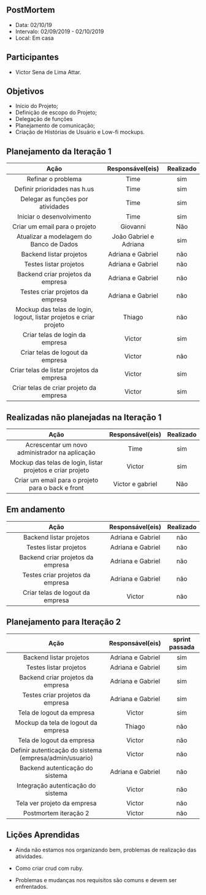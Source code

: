 ## PostMortem

- Data: 02/10/19
- Intervalo: 02/09/2019 - 02/10/2019
- Local: Em casa

## Participantes

- Victor Sena de Lima Attar.

## Objetivos

- Início do Projeto;
- Definição de escopo do Projeto;
- Delegação de funções
- Planejamento de comunicação;
- Criação de Histórias de Usuário e Low-fi mockups.

## Planejamento da Iteração 1

|                                Ação                                |    Responsável(eis)    | Realizado |
| :----------------------------------------------------------------: | :--------------------: | :-------: |
|                         Refinar o problema                         |          Time          |    sim    |
|                    Definir prioridades nas h.us                    |          Time          |    sim    |
|                 Delegar as funções por atividades                  |          Time          |    sim    |
|                     Iniciar o desenvolvimento                      |          Time          |    sim    |
|                   Criar um email para o projeto                    |        Giovanni        |    Não    |
|              Atualizar a modelagem do Banco de Dados               | João Gabriel e Adriana |    sim    |
|                      Backend listar projetos                       |   Adriana e Gabriel    |    não    |
|                       Testes listar projetos                       |   Adriana e Gabriel    |    não    |
|                 Backend criar projetos da empresa                  |   Adriana e Gabriel    |    não    |
|                  Testes criar projetos da empresa                  |   Adriana e Gabriel    |    não    |
| Mockup das telas de login, logout, listar projetos e criar projeto |         Thiago         |    não    |
|                  Criar telas de login da empresa                   |         Victor         |    sim    |
|                  Criar telas de logout da empresa                  |         Victor         |    não    |
|             Criar telas de listar projetos da empresa              |         Victor         |    sim    |
|              Criar telas de criar projeto da empresa               |         Victor         |    sim    |

## Realizadas não planejadas na Iteração 1

|                            Ação                            | Responsável(eis) | Realizado |
| :--------------------------------------------------------: | :--------------: | :-------: |
|       Acrescentar um novo administrador na aplicação       |       Time       |    sim    |
| Mockup das telas de login, listar projetos e criar projeto |      Victor      |    sim    |
|     Criar um email para o projeto para o back e front      | Victor e gabriel |    Não    |

## Em andamento

|               Ação                | Responsável(eis)  | Realizado |
| :-------------------------------: | :---------------: | :-------: |
|      Backend listar projetos      | Adriana e Gabriel |    não    |
|      Testes listar projetos       | Adriana e Gabriel |    não    |
| Backend criar projetos da empresa | Adriana e Gabriel |    não    |
| Testes criar projetos da empresa  | Adriana e Gabriel |    não    |
| Criar telas de logout da empresa  |      Victor       |    não    |

## Planejamento para Iteração 2

|                          Ação                           | Responsável(eis)  | sprint passada |
| :-----------------------------------------------------: | :---------------: | :------------: |
|                 Backend listar projetos                 | Adriana e Gabriel |      sim       |
|                 Testes listar projetos                  | Adriana e Gabriel |      sim       |
|            Backend criar projetos da empresa            | Adriana e Gabriel |      sim       |
|            Testes criar projetos da empresa             | Adriana e Gabriel |      sim       |
|                Tela de logout da empresa                |      Victor       |      sim       |
|           Mockup da tela de logout da empresa           |      Thiago       |      não       |
|                Tela de logout da empresa                |      Victor       |      não       |
| Definir autenticação do sistema (empresa/admin/usuario) |      Victor       |      não       |
|             Backend autenticação do sistema             | Adriana e Gabriel |      não       |
|           Integração autenticação do sistema            |      Victor       |      não       |
|               Tela ver projeto da empresa               |      Victor       |      não       |
|                  Postmortem iteração 2                  |      Victor       |      não       |

## Lições Aprendidas

- Ainda não estamos nos organizando bem, problemas de realização das atividades.

- Como criar crud com ruby.

- Problemas e mudanças nos requisitos são comuns e devem ser enfrentados.
